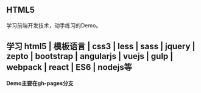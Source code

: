 ## HTML5
学习前端开发技术，动手练习的Demo。
## 学习 html5 | 模板语言 | css3 |  less | sass  | jquery  | zepto  | bootstrap | angularjs | vuejs | gulp | webpack | react | ES6 | nodejs等

**Demo主要在gh-pages分支**